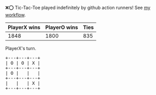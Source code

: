 :x::o: Tic-Tac-Toe played indefinitely by github action runners! See [my workflow](.github/workflows/play.yaml).

|PlayerX wins|PlayerO wins|Ties|
|-|-|-|
|1848|1800|835|

PlayerX's turn.

<pre>
+---+---+---+
| O | O | X |
+---+---+---+
| O |   |   |
+---+---+---+
|   |   | X |
+---+---+---+
</pre>